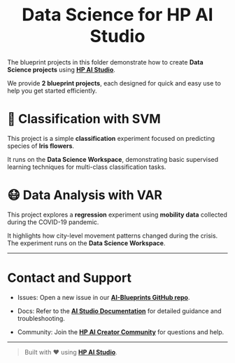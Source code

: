 <h1 style="text-align: center; font-size: 40px;"> Data Science for HP AI Studio </h1>

The blueprint projects in this folder demonstrate how to create **Data Science projects** using [**HP AI Studio**](https://www.hp.com/us-en/workstations/ai-studio.html).

We provide **2 blueprint projects**, each designed for quick and easy use to help you get started efficiently.

# 🌷 Classification with SVM

This project is a simple **classification** experiment focused on predicting species of **Iris flowers**.

It runs on the **Data Science Workspace**, demonstrating basic supervised learning techniques for multi-class classification tasks.

# 😷 Data Analysis with VAR

This project explores a **regression** experiment using **mobility data** collected during the COVID-19 pandemic.

It highlights how city-level movement patterns changed during the crisis. The experiment runs on the **Data Science Workspace**.

---

# Contact and Support  

- Issues: Open a new issue in our [**AI-Blueprints GitHub repo**](https://github.com/HPInc/AI-Blueprints).

- Docs: Refer to the **[AI Studio Documentation](https://zdocs.datascience.hp.com/docs/aistudio/overview)** for detailed guidance and troubleshooting. 

- Community: Join the [**HP AI Creator Community**](https://community.datascience.hp.com/) for questions and help.

---

> Built with ❤️ using [**HP AI Studio**](https://www.hp.com/us-en/workstations/ai-studio.html).
